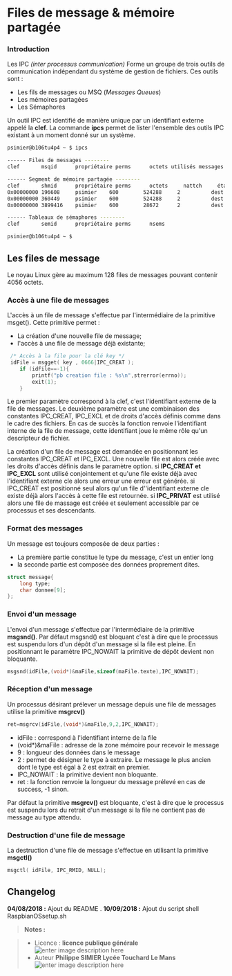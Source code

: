 ﻿# Files de message & mémoire partagée

### Introduction
 Les IPC *(inter processus communication)* Forme un groupe de trois outils de communication indépendant du système de gestion de fichiers. Ces outils sont :
 

 - Les fils de messages ou MSQ (*Messages Queues*)
 - Les mémoires partagées
 - Les Sémaphores
 
Un outil IPC est identifié de manière unique par un identifiant externe appelé la **clef**.
La commande **ipcs** permet de lister l'ensemble des outils IPC existant à un moment donné sur un système.
```bash
psimier@b106tu4p4 ~ $ ipcs

------ Files de messages --------
clef       msqid      propriétaire perms      octets utilisés messages    

------ Segment de mémoire partagée --------
clef       shmid      propriétaire perms      octets     nattch     états      
0x00000000 196608     psimier    600        524288     2          dest         
0x00000000 360449     psimier    600        524288     2          dest          
0x00000000 3899416    psimier    600        28672      2          dest         

------ Tableaux de sémaphores --------
clef       semid      propriétaire perms      nsems     

psimier@b106tu4p4 ~ $ 

```

## Les files de message

Le noyau Linux gère au maximum 128 files de messages pouvant contenir 4056 octets.

###  Accès à une file de messages
L'accès à un file de message s'effectue par l'intermédiaire de la primitive msget(). Cette primitive permet :

 - La création d'une nouvelle file de message;
 - l'accès à une file de message déjà existante;
 
```c
 /* Accès à la file pour la clé key */
 idFile = msgget( key , 0666|IPC_CREAT );
	if (idFile==-1){
		printf("pb creation file : %s\n",strerror(errno));
		exit(1);
	}
```
Le premier paramètre correspond à la clef, c'est l'identifiant externe de la file de messages. Le deuxième paramètre est une combinaison des constantes IPC_CREAT, IPC_EXCL et de droits d'accès définis comme dans le cadre des fichiers. En cas de succès la fonction renvoie l'identifiant interne de la file de message, cette identifiant joue le même rôle qu'un descripteur de fichier. 

La création d'un file de message est demandée en positionnant les constantes IPC_CREAT et IPC_EXCL. Une nouvelle file est alors créée avec les droits d'accès définis dans le paramètre option. 
si **IPC_CREAT et IPC_EXCL** sont utilisé conjointement et qu'une file existe déjà avec l'identifiant externe cle alors une erreur une erreur est générée.
si IPC_CREAT est positionné seul alors qu'un file d''identifiant externe cle existe déjà alors l'accès à cette file est retournée.
si **IPC_PRIVAT** est utilisé alors une file de massage est créée et seulement accessible par ce processus et ses descendants.

### Format des messages
Un message est toujours composée de deux parties :

 - La première partie constitue le type du message, c'est un entier long
 - la seconde partie est composée des données proprement dites.
```c
struct message{
	long type;
	char donnee[9];
};
```
### Envoi d'un message

L'envoi d'un message s'effectue par l'intermédiaire de la primitive **msgsnd()**. Par défaut msgsnd() est bloquant c'est à dire que le processus est suspendu lors d'un dépôt d'un message si la file est pleine. En positionnant le paramètre IPC_NOWAIT la primitive de dépôt devient non bloquante.
```c
msgsnd(idFile,(void*)&maFile,sizeof(maFile.texte),IPC_NOWAIT); 
```
### Réception d'un message

Un processus désirant prélever un message depuis une file de messages utilise la primitive **msgrcv()**
```c
ret=msgrcv(idFile,(void*)&maFile,9,2,IPC_NOWAIT);
```

 - idFile :  correspond à l'identifiant interne de la file
 - (void*)&maFile : adresse de la zone mémoire pour recevoir le message
 - 9 : longueur des données dans le message
 - 2 : permet de désigner le type à extraire. Le message le plus ancien dont le type est égal à 2 est extrait en premier. 
 - IPC_NOWAIT : la primitive devient non bloquante.
 - ret : la fonction renvoie la longueur du message prélevé en cas de success, -1 sinon.
 
 Par défaut la primitive  **msgrcv()** est bloquante, c'est à dire que le processus est suspendu lors du retrait d'un message si la file ne contient pas de message au type attendu.

### Destruction d'une file de message
La destruction d'une file de message s'effectue en utilisant la primitive **msgctl()** 
```c
msgctl( idFile, IPC_RMID, NULL);
```







## Changelog

 **04/08/2018 :** Ajout du README . 
 **10/09/2018 :** Ajout du  script shell RaspbianOSsetup.sh
 
> **Notes :**


> - Licence : **licence publique générale** ![enter image description here](https://img.shields.io/badge/licence-GPL-green.svg)
> - Auteur **Philippe SIMIER Lycée Touchard Le Mans**
>  ![enter image description here](https://img.shields.io/badge/built-passing-green.svg)
<!-- TOOLBOX 

Génération des badges : https://shields.io/
Génération de ce fichier : https://stackedit.io/editor#



